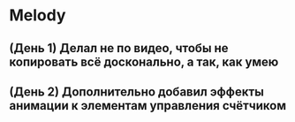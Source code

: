 # Melody

## (День 1) Делал не по видео, чтобы не копировать всё досконально, а так, как умею

## (День 2) Дополнительно добавил эффекты анимации к элементам управления счётчиком
